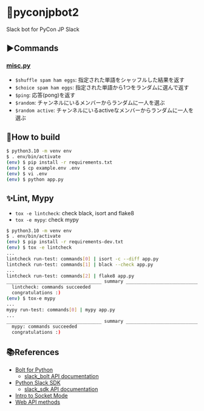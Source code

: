# 🤖pyconjpbot2

Slack bot for PyCon JP Slack

## ▶️Commands

### [misc.py](/plugins/misc.py)

- `$shuffle spam ham eggs`: 指定された単語をシャッフルした結果を返す
- `$choice spam ham eggs`: 指定された単語から1つをランダムに選んで返す
- `$ping`: 応答(pong)を返す
- `$random`: チャンネルにいるメンバーからランダムに一人を選ぶ
- `$random active`: チャンネルにいるactiveなメンバーからランダムに一人を選ぶ

## 🔧How to build

```bash
$ python3.10 -m venv env
$ . env/bin/activate
(env) $ pip install -r requirements.txt
(env) $ cp example.env .env
(env) $ vi .env
(env) $ python app.py
```

## ✨Lint, Mypy

* `tox -e lintcheck`: check black, isort and flake8
* `tox -e mypy`: check mypy

```bash
$ python3.10 -m venv env
$ . env/bin/activate
(env) $ pip install -r requirements-dev.txt
(env) $ tox -e lintcheck
...
lintcheck run-test: commands[0] | isort -c --diff app.py
lintcheck run-test: commands[1] | black --check app.py
...
lintcheck run-test: commands[2] | flake8 app.py
___________________________________ summary ____________________________________
  lintcheck: commands succeeded
  congratulations :)
(env) $ tox-e mypy 
...
mypy run-test: commands[0] | mypy app.py
...
___________________________________ summary ____________________________________
  mypy: commands succeeded
  congratulations :)
```

## 📚References

* [Bolt for Python](https://slack.dev/bolt-python/tutorial/getting-started)
  * [slack_bolt API documentation](https://slack.dev/bolt-python/api-docs/slack_bolt/)
* [Python Slack SDK](https://slack.dev/python-slack-sdk/)
  * [slack_sdk API documentation](https://slack.dev/python-slack-sdk/api-docs/slack_sdk/)
* [Intro to Socket Mode](https://api.slack.com/apis/connections/socket)
* [Web API methods](https://api.slack.com/methods)
